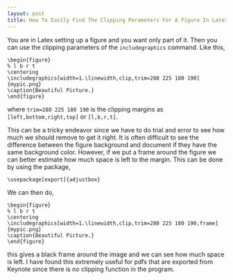 ```yaml
---
layout: post
title: How To Easily Find The Clipping Parameters For A Figure In Latex
---
```

You are in Latex setting up a figure and you want only part of it. Then you can use the clipping parameters of the `includegraphics` command. Like this,

    \begin{figure}
    % l b r t
    \centering
    \includegraphics[width=1.\linewidth,clip,trim=280 225 180 190]{mypic.png}
    \caption{Beautiful Picture.}
    \end{figure}

where `trim=280 225 180 190` is the clipping margins as `[left,bottom,right,top]` or `[l,b,r,t]`. 

This can be a tricky endeavor since we have to do trial and error to see how much we should remove to get it right. It is often difficult to see the difference between the figure background and document if they have the same background color. However, if we put a frame around the figure we can better estimate how much space is left to the margin. This can be done by using the package,

    \usepackage[export]{adjustbox}

We can then do,

    \begin{figure}
    % l b r t
    \centering
    \includegraphics[width=1.\linewidth,clip,trim=280 225 180 190,frame]{mypic.png}
    \caption{Beautiful Picture.}
    \end{figure}

this gives a black frame around the image and we can see how much space is left. I have found this extremely useful for pdfs that are exported from Keynote since there is no clipping function in the program. 





